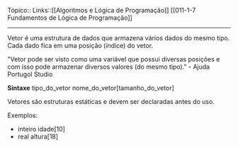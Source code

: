 Tópico::
Links::[[Algoritmos e Lógica de Programação]] [[011-1-7 Fundamentos de Lógica de Programação]]

---

Vetor é uma estrutura de dados que armazena vários dados do mesmo tipo.
Cada dado fica em uma posição (índice) do vetor.

"Vetor pode ser visto como uma variável que possui diversas posições e com isso pode armazenar diversos valores (do mesmo tipo)." - Ajuda Portugol Studio

**Sintaxe** 
tipo_do_vetor nome_do_vetor[tamanho_do_vetor]

Vetores são estruturas estáticas e devem ser declaradas antes do uso. 

Exemplos: 
- inteiro idade[10]
- real altura[18]